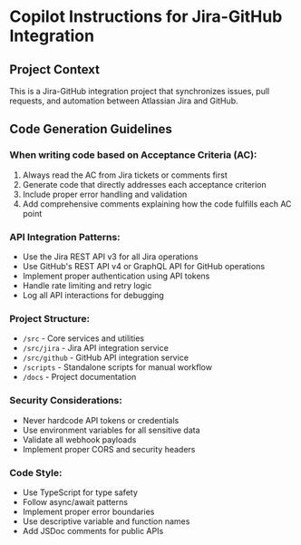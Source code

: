 # Copilot Instructions for Jira-GitHub Integration

<!-- Use this file to provide workspace-specific custom instructions to Copilot. For more details, visit https://code.visualstudio.com/docs/copilot/copilot-customization#_use-a-githubcopilotinstructionsmd-file -->

## Project Context
This is a Jira-GitHub integration project that synchronizes issues, pull requests, and automation between Atlassian Jira and GitHub.

## Code Generation Guidelines

### When writing code based on Acceptance Criteria (AC):
1. Always read the AC from Jira tickets or comments first
2. Generate code that directly addresses each acceptance criterion
3. Include proper error handling and validation
4. Add comprehensive comments explaining how the code fulfills each AC point

### API Integration Patterns:
- Use the Jira REST API v3 for all Jira operations
- Use GitHub's REST API v4 or GraphQL API for GitHub operations
- Implement proper authentication using API tokens
- Handle rate limiting and retry logic
- Log all API interactions for debugging

### Project Structure:
- `/src` - Core services and utilities
- `/src/jira` - Jira API integration service
- `/src/github` - GitHub API integration service
- `/scripts` - Standalone scripts for manual workflow
- `/docs` - Project documentation

### Security Considerations:
- Never hardcode API tokens or credentials
- Use environment variables for all sensitive data
- Validate all webhook payloads
- Implement proper CORS and security headers

### Code Style:
- Use TypeScript for type safety
- Follow async/await patterns
- Implement proper error boundaries
- Use descriptive variable and function names
- Add JSDoc comments for public APIs
